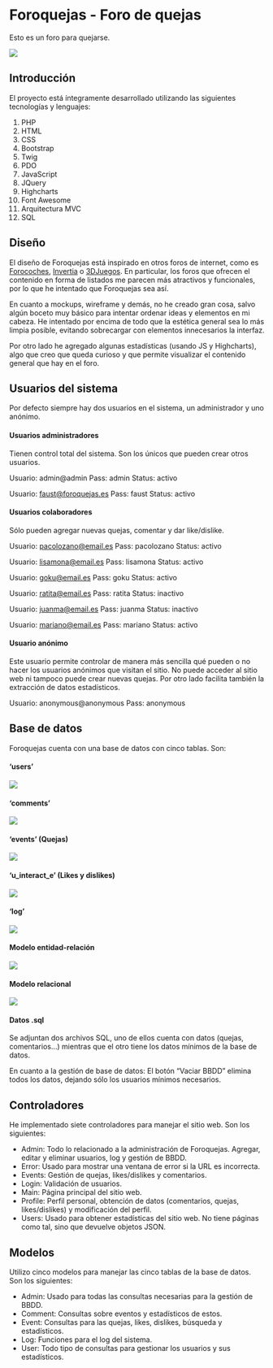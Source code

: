 # Foroquejas - Foro de quejas

Esto es un foro para quejarse.

![](mdimg/foro.png)


## Introducción

El proyecto está íntegramente desarrollado utilizando las siguientes tecnologías y lenguajes:

1. PHP
2. HTML
3. CSS
4. Bootstrap
5. Twig
6. PDO
7. JavaScript
8. JQuery
9. Highcharts
10. Font Awesome
11. Arquitectura MVC
12. SQL

## Diseño
El diseño de Foroquejas está inspirado en otros foros de internet, como es [Forocoches](https://www.forocoches.com/), [Invertia](https://www.invertia.com/es/foros) o [3DJuegos](https://www.3djuegos.com/foros/). En particular, los foros que ofrecen el contenido en forma de listados me parecen más atractivos y funcionales, por lo que he intentado que Foroquejas sea así.

En cuanto a mockups, wireframe y demás, no he creado gran cosa, salvo algún boceto muy básico para intentar ordenar ideas y elementos en mi cabeza. He intentado por encima de todo que la estética general sea lo más limpia posible, evitando sobrecargar con elementos innecesarios la interfaz.

Por otro lado he agregado algunas estadísticas (usando JS y Highcharts), algo que creo que queda curioso y que permite visualizar el contenido general que hay en el foro.

## Usuarios del sistema

Por defecto siempre hay dos usuarios en el sistema, un administrador y uno anónimo.


#### Usuarios administradores

Tienen control total del sistema. Son los únicos que pueden crear otros usuarios.

Usuario: admin@admin
Pass: admin
Status: activo

Usuario: faust@foroquejas.es
Pass: faust
Status: activo

#### Usuarios colaboradores

Sólo pueden agregar nuevas quejas, comentar y dar like/dislike.

Usuario: pacolozano@email.es
Pass: pacolozano
Status: activo

Usuario: lisamona@email.es
Pass: lisamona
Status: activo

Usuario: goku@email.es
Pass: goku
Status: activo

Usuario: ratita@email.es
Pass: ratita
Status: inactivo

Usuario: juanma@email.es
Pass: juanma
Status: inactivo

Usuario: mariano@email.es
Pass: mariano
Status: activo

#### Usuario anónimo

Este usuario permite controlar de manera más sencilla qué pueden o no hacer los usuarios anónimos que visitan el sitio. No puede acceder al sitio web ni tampoco puede crear nuevas quejas. Por otro lado facilita también la extracción de datos estadísticos.

Usuario: anonymous@anonymous
Pass: anonymous

## Base de datos

Foroquejas cuenta con una base de datos con cinco tablas. Son:

#### ‘users’
![](mdimg/1.png)

#### ‘comments’
![](mdimg/2.png)

#### ‘events’ (Quejas)
![](mdimg/3.png)

#### ‘u_interact_e’ (Likes y dislikes)
![](mdimg/4.png)

#### ‘log’
![](mdimg/5.png)

#### Modelo entidad-relación
![](mdimg/6.png)

#### Modelo relacional
![](mdimg/7.png)


#### Datos .sql
Se adjuntan dos archivos SQL, uno de ellos cuenta con datos (quejas, comentarios…) mientras que el otro tiene los datos mínimos de la base de datos.

En cuanto a la gestión de base de datos: El botón “Vaciar BBDD” elimina todos los datos, dejando sólo los usuarios mínimos necesarios.

## Controladores

He implementado siete controladores para manejar el sitio web. Son los siguientes:

- Admin: Todo lo relacionado a la administración de Foroquejas. Agregar, editar y eliminar usuarios, log y gestión de BBDD.  
- Error: Usado para mostrar una ventana de error si la URL es incorrecta.
- Events: Gestión de quejas, likes/dislikes y comentarios.
- Login: Validación de usuarios.  
- Main: Página principal del sitio web.
- Profile: Perfil personal, obtención de datos (comentarios, quejas, likes/dislikes) y modificación del perfil.
- Users: Usado para obtener estadísticas del sitio web. No tiene páginas como tal, sino que devuelve objetos JSON.

## Modelos

Utilizo cinco modelos para manejar las cinco tablas de la base de datos. Son los siguientes:

- Admin: Usado para todas las consultas necesarias para la gestión de BBDD.
- Comment: Consultas sobre eventos y estadísticos de estos.
- Event: Consultas para las quejas, likes, dislikes, búsqueda y estadísticos.
- Log: Funciones para el log del sistema.
- User: Todo tipo de consultas para gestionar los usuarios y sus estadísticos.
